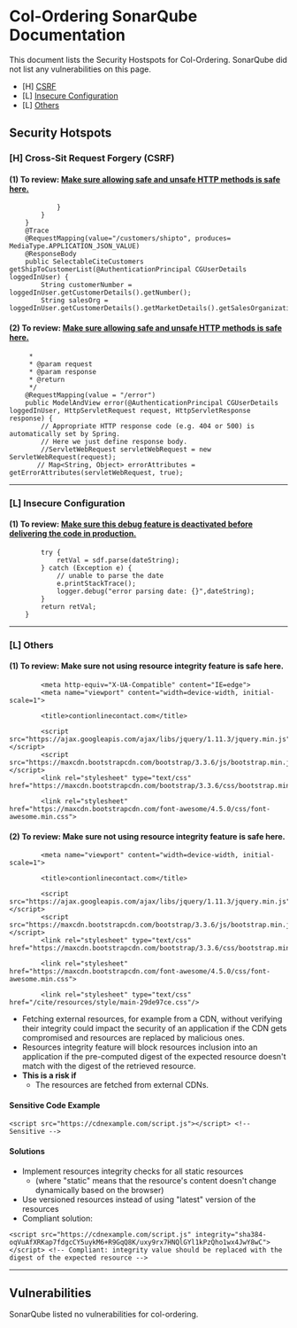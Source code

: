 # Col-Ordering SonarQube Documentation 
This document lists the Security Hostspots for Col-Ordering. SonarQube did not list any vulnerabilities on this page.
- [H] [CSRF](https://github.com/KellyTTan/Documentation/blob/main/col-ordering/sonarQube/documentation/col-ordering_sonarQube.md#security-hotspots)
- [L] [Insecure Configuration](https://github.com/KellyTTan/Documentation/blob/main/col-ordering/sonarQube/documentation/col-ordering_sonarQube.md#l-insecure-configuration) 
- [L] [Others](https://github.com/KellyTTan/Documentation/blob/main/col-ordering/sonarQube/documentation/col-ordering_sonarQube.md#l-others) 

## Security Hotspots 
### [H] Cross-Sit Request Forgery (CSRF)
#### (1) To review: [Make sure allowing safe and unsafe HTTP methods is safe here.](https://github.com/KellyTTan/Documentation/blob/main/references/sonarQube/security_hotspots.md#make-sure-allowing-safe-and-unsafe-http-methods-is-safe)
```
            }
        }
    }
    @Trace
    @RequestMapping(value="/customers/shipto", produces= MediaType.APPLICATION_JSON_VALUE)
    @ResponseBody
    public SelectableCiteCustomers getShipToCustomerList(@AuthenticationPrincipal CGUserDetails loggedInUser) {
        String customerNumber = loggedInUser.getCustomerDetails().getNumber();
        String salesOrg = loggedInUser.getCustomerDetails().getMarketDetails().getSalesOrganization();
```
#### (2) To review: [Make sure allowing safe and unsafe HTTP methods is safe here.](https://github.com/KellyTTan/Documentation/blob/main/references/sonarQube/security_hotspots.md#make-sure-disabling-spring-securitys-csrf-protection-is-safe)
```
     * 
     * @param request
     * @param response
     * @return
     */
    @RequestMapping(value = "/error")
    public ModelAndView error(@AuthenticationPrincipal CGUserDetails loggedInUser, HttpServletRequest request, HttpServletResponse response) {
        // Appropriate HTTP response code (e.g. 404 or 500) is automatically set by Spring. 
        // Here we just define response body.
    	//ServletWebRequest servletWebRequest = new ServletWebRequest(request);
       // Map<String, Object> errorAttributes = getErrorAttributes(servletWebRequest, true);
```

***
### [L] Insecure Configuration 
#### (1) To review: [Make sure this debug feature is deactivated before delivering the code in production.](https://github.com/KellyTTan/Documentation/blob/main/references/sonarQube/security_hotspots.md#to-review-make-sure-this-debug-feature-is-deactivated-before-delivering-the-code-in-production)
```
        try {
            retVal = sdf.parse(dateString);
        } catch (Exception e) {
            // unable to parse the date
            e.printStackTrace();
            logger.debug("error parsing date: {}",dateString);
        }
        return retVal;
    }
```
***
### [L] Others 
#### (1) To review: Make sure not using resource integrity feature is safe here.
```
    	<meta http-equiv="X-UA-Compatible" content="IE=edge">
    	<meta name="viewport" content="width=device-width, initial-scale=1">
    	
		<title>contionlinecontact.com</title>
						
		<script src="https://ajax.googleapis.com/ajax/libs/jquery/1.11.3/jquery.min.js"></script>
		<script src="https://maxcdn.bootstrapcdn.com/bootstrap/3.3.6/js/bootstrap.min.js"></script>
		<link rel="stylesheet" type="text/css" href="https://maxcdn.bootstrapcdn.com/bootstrap/3.3.6/css/bootstrap.min.css"/>	
		
		<link rel="stylesheet" href="https://maxcdn.bootstrapcdn.com/font-awesome/4.5.0/css/font-awesome.min.css">	
```
#### (2) To review: Make sure not using resource integrity feature is safe here.
```
    	<meta name="viewport" content="width=device-width, initial-scale=1">
    	
		<title>contionlinecontact.com</title>
						
		<script src="https://ajax.googleapis.com/ajax/libs/jquery/1.11.3/jquery.min.js"></script>
		<script src="https://maxcdn.bootstrapcdn.com/bootstrap/3.3.6/js/bootstrap.min.js"></script>
		<link rel="stylesheet" type="text/css" href="https://maxcdn.bootstrapcdn.com/bootstrap/3.3.6/css/bootstrap.min.css"/>	
		
		<link rel="stylesheet" href="https://maxcdn.bootstrapcdn.com/font-awesome/4.5.0/css/font-awesome.min.css">		
			
		<link rel="stylesheet" type="text/css" href="/cite/resources/style/main-29de97ce.css"/>
```
- Fetching external resources, for example from a CDN, without verifying their integrity could impact the security of an application if the CDN gets compromised and resources are replaced by malicious ones. 
- Resources integrity feature will block resources inclusion into an application if the pre-computed digest of the expected resource doesn't match with the digest of the retrieved resource.
- **This is a risk if**
  - The resources are fetched from external CDNs.
#### Sensitive Code Example
```
<script src="https://cdnexample.com/script.js"></script> <!-- Sensitive -->
```
#### Solutions
- Implement resources integrity checks for all static resources 
  - (where "static" means that the resource's content doesn't change dynamically based on the browser)
- Use versioned resources instead of using "latest" version of the resources
- Compliant solution:
```
<script src="https://cdnexample.com/script.js" integrity="sha384-oqVuAfXRKap7fdgcCY5uykM6+R9GqQ8K/uxy9rx7HNQlGYl1kPzQho1wx4JwY8wC"></script> <!-- Compliant: integrity value should be replaced with the digest of the expected resource -->
```
***

## Vulnerabilities 
SonarQube listed no vulnerabilities for col-ordering.
